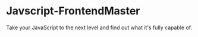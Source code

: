 # Javscript-FrontendMaster
Take your JavaScript to the next level and find out what it's fully capable of.
